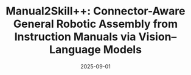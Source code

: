 ---
title: "Manual2Skill++: Connector-Aware General Robotic Assembly from Instruction Manuals via Vision–Language Models"
collection: publications
permalink: /publication/2025-09-manualpp
excerpt: 'A novel framework enabling robots to perform complex assembly tasks guided by high-level manual instructions, leveraging vision-language models and hierarchical assembly graphs.'
date: 2025-09-01
venue: 'In Submission'
paperurl: ''
imgurl: 'manualpp.png'
show: true
authors:
  - name: Chenrui Tie*
    link: https://crtie.github.io/
  - name: Shengxiang Sun*
    link:
  - name: Yudi Lin
    link: https://owensun2004.github.io/
  - name: Yanbo Wang
    link: https://owensun2004.github.io/
  - name: Zhongrui Li
    link: https://owensun2004.github.io/
  - name: Zhouhan Zhong
    link: https://owensun2004.github.io/
  - name: Jinxuan Zhu
    link: https://www.linkedin.com/in/jinxuan-zhu-08a8972b7/
  - name: Yiman Pang
    link: https://owensun2004.github.io/
  - name: Haonan Chen
    link: https://github.com/chenhn02
  - name: Junting Chen
    link: https://sgtvincent.github.io/
  - name: Ruihai Wu
    link: https://warshallrho.github.io/
  - name: Lin Shao
    link: https://linsats.github.io/
# links:
#   - name: paper
#     link: https://arxiv.org/abs/2502.10090  # Replace with actual arXiv link if available
#   - name: project page
#     link: https://owensun2004.github.io/Furniture-Assembly-Web/
---